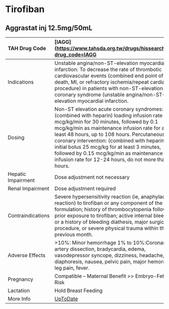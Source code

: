 # Tirofiban

## Aggrastat inj 12.5mg/50mL

| TAH Drug Code      | [IAGG](https://www.tahsda.org.tw/drugs/hissearch.php?drug_code=IAGG                                                                                                                                                                                                                                                                                                                                                                         |
|:-------------------|:--------------------------------------------------------------------------------------------------------------------------------------------------------------------------------------------------------------------------------------------------------------------------------------------------------------------------------------------------------------------------------------------------------------------------------------------|
| Indications        | Unstable angina/non-ST-elevation myocardial infarction: To decrease the rate of thrombotic cardiovascular events (combined end point of death, MI, or refractory ischemia/repeat cardiac procedure) in patients with non-ST-elevation acute coronary syndrome (unstable angina/non-ST-elevation myocardial infarction.                                                                                                                      |
| Dosing             | Non-ST elevation acute coronary syndromes: (combined with heparin) loading infusion rate as 0.4 mcg/kg/min for 30 minutes, followed by 0.1 mcg/kg/min as maintenance infusion rate for at least 48 hours, up to 108 hours. Percutaneous coronary intervention: (combined with heparin) initial bolus 25 mcg/kg for at least 3 minutes, followed by 0.15 mcg/kg/min as maintenance infusion rate for 12-24 hours, do not more than 48 hours. |
| Hepatic Impairment | Dose adjustment not necessary                                                                                                                                                                                                                                                                                                                                                                                                               |
| Renal Impairment   | Dose adjustment required                                                                                                                                                                                                                                                                                                                                                                                                                    |
| Contraindications  | Severe hypersensitivity reaction (ie, anaphylactic reaction) to tirofiban or any component of the formulation; history of thrombocytopenia following prior exposure to tirofiban; active internal bleeding or a history of bleeding diathesis, major surgical procedure, or severe physical trauma within the previous month.                                                                                                               |
| Adverse Effects    | >10%: Minor hemorrhage 1% to 10%:Coronary artery dissection, bradycardia, edema, vasodepressor syncope, dizziness, headache, diaphoresis, nausea, pelvic pain, major hemorrhage, leg pain, fever.                                                                                                                                                                                                                                           |
| Pregnancy          | Compatible – Maternal Benefit >> Embryo-Fetal Risk                                                                                                                                                                                                                                                                                                                                                                                          |
| Lactation          | Hold Breast Feeding                                                                                                                                                                                                                                                                                                                                                                                                                         |
| More Info          | [UpToDate](https://www.uptodate.com/contents/tirofiban-drug-information)                                                                                                                                                                                                                                                                                                                                                                    |

